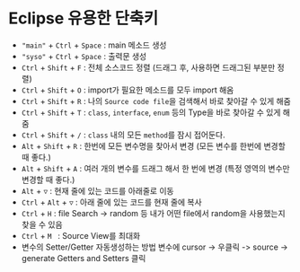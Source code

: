# Eclipse 유용한 단축키

- `﻿"main"` + `Ctrl` + `Space` : main 메소드 생성
- `"syso"` + `Ctrl` + `Space` : 출력문 생성
- `Ctrl` + `Shift` + `F` : 전체 소스코드 정렬 (드래그 후, 사용하면 드래그된 부분만 정렬)
- `Ctrl` + `Shift` + `O` : import가 필요한 메소드를 모두 import 해옴
- `Ctrl` + `Shift` + `R` : 나의 `Source code file`을 검색해서 바로 찾아갈 수 있게 해줌
- `Ctrl` + `Shift` + `T` : `class`, `interface`, `enum` 등의 Type을 바로 찾아갈 수 있게 해줌
- `Ctrl` + `Shift` + `/` : `class` 내의 모든  `method`를 잠시 접어둔다.
- `Alt` + `Shift` + `R` : 한번에 모든 변수명을 찾아서 변경 (모든 변수를 한번에 변경할 때 좋다.)
- `Alt` + `Shift` + `A` : 여러 개의 변수를 드래그 해서 한 번에 변경 (특정 영역의 변수만 변경할 때 좋다.)
- `Alt` + `▽` : 현재 줄에 있는 코드를 아래줄로 이동
- `Ctrl` + `Alt` + `▽` : 아래 줄에 있는 코드를 현재 줄에 복사
- `Ctrl` + `H` : file Search -> random 등 내가 어떤 file에서 random을 사용했는지 찾을 수 있음
- `Ctrl` + `M ` : Source View를 최대화
- 변수의 Setter/Getter 자동생성하는 방법
변수에 cursor -> 우클릭 -> source -> generate Getters and Setters 클릭

